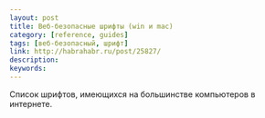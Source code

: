 ```yaml
---
layout: post
title: Веб-безопасные шрифты (win и mac)
category: [reference, guides]
tags: [веб-безопасный, шрифт]
link: http://habrahabr.ru/post/25827/
description:
keywords:
---
```


<p>Список шрифтов, имеющихся на большинстве компьютеров в интернете.</p>
